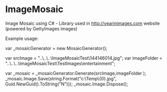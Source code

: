 ImageMosaic
===========

Image Mosaic using C# - Library used in http://yearinimages.com website (powered by GettyImages images)

Example usage:

var _mosaicGenerator = new MosaicGenerator();

var srcImage = "..\\..\\..\\ImageMosaicTest\\144146014.jpg";
var imageFolder = "..\\..\\..\\ImageMosaicTest\\TestImages\\entertainment";

var _mosaic = _mosaicGenerator.Generate(srcImage,imageFolder );
_mosaic.Image.Save(string.Format("c:\\Temp\\{0}.jpg", Guid.NewGuid().ToString("N")));
_mosaic.Image.Dispose();